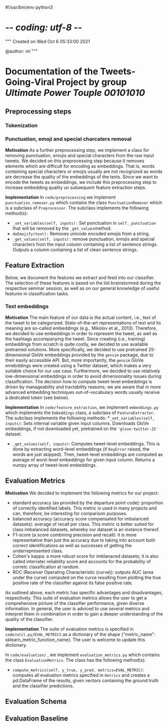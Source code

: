 #!/usr/bin/env python3
# -*- coding: utf-8 -*-
"""
Created on Wed Oct  6 05:33:00 2021

@author: ml
"""

# Documentation of the Tweets-Going-Viral Project by group *Ultimate Power Touple 00101010*

## Preprocessing steps

### Tokenization

### Punctuation, emoji and special charcaters removal

**Motivation**
As a further preprocessing step, we implement a class for removing punctuation, emojis and special characters from the raw input tweets. We decided on this preprocessing step because it removes elements which are difficult for encoding as embeddings. 
That is, words containing special characters or emojis usually are not recognized as words are decrease the quality of the embeddings of the texts. Since we want to encode the tweets as embeddings, we include this preprocessing step to increase embedding quality un subsequent feature extraction steps.  

**Implementation**
In `code/preprocessing` we implement `punctuation_remover.py` which contains the class `PunctuationRemover` which is a subclass of `Preprocessor`.
The subclass implements the following method(s):
* `_set_variables(self, inputs):` Set punctuation in `self._punctuation` that will be removed by the `_get_values`method.  
* `deEmojify(text):` Removes unicode encoded emojis from a string. 
* `_get_values(self, inputs):` remove punctuation, emojis and special characters from the input column containing a list of sentence strings. Outputs a column containing a list of clean sentence strings.  

  
## Feature Extraction
Below, we document the features we extract and feed into our classifier. The selection of these features is based on the list brainstormed during the respective seminar session, as well as on our general knowledge of useful features in classification tasks.

### Text embeddings

**Motivation**
The main feature of our data is the actual content, i.e., text of the tweet to be categorized. State-of-the-art representations of text and its meaning are so-called embeddings (e.g., Mikolov et al., 2013). Therefore, we decided to use embeddings in order to represent the tweet, as well as the hashtags accompanying the tweet.
Since creating (i.e., training) embeddings from scratch is quite costly, we decided to use available pretrained solutions. More specifically, we decided to use pretrained 25-dimensional GloVe embeddings provided by the `gensim` package, due to their easily accessible API.
But, more importantly, the `gensim` GloVe emebddings were created using a Twitter dataset, which makes a very suitable choice for our use case. Furthermore, we decided to use relatively low-dimensional embeddings in order to avoid dimensionality issues during classification. 
The decision how to compute tweet-level embeddings is driven by manageability and tractability reasons; we are aware that in more advanced embedding techniques out-of-vocabulary words usually receive a dedicated token (see below).

**Implementation**
In `code/feature_extraction`, we implement `embeddings.py` which implements the `Embeddings` class, a subclass of `FeatureExtractor`. The subclass implements the following methods:
  *`_set_variables(self, inputs)`: Sets internal variable given input columns. Downloads GloVe embeddings, if not downloaded yet, pretrained on the `'glove-twitter-25'` dataset.
  * `_get_values(self, inputs)`: Computes tweet-level embeddings. This is done by extracting word-level embeddings (if `KeyError` raised, the words are just skipped). Then, tweet-level embeddings are computed as average of word-level embeddings for given input column.
        Returns a numpy array of tweet-level embeddings.
      

## Evaluation Metrics

**Motivation**
We decided to implement the following metrics for our project:
* standard accuracy (as provided by the departure point code): proportion of correctly identified labels. This metric is used in many projects and can, therefore, be interesting for comparison purposes.
* balanced accuracy (accuracy score compensated for imbalanced datasets): average of recall per class. This metric is better suited for class imbalanced datasets, whereby our dataset is an instance thereof.
* F1-score (a score combining precision and recall): it is more representative than just the accuracy due to taking into account both correct identifications as well as successes of getting the underrepresented class.
* Cohen's kappa: a more robust score for imblanaced datasets; it is also called interrater reliability score and accounts for the probability of corretc classification at random.
* ROC (Receiver Operating Characteristic (curve)): outputs AUC (area under the curve) computed on the curve resulting from plotting the true positive rate of the classifier against its false positive rate. 

As outlined above, each metric has specific advantages and disadvantages, respectively. This suite of evaluation metrics allows the user to get a comprehensive picture of the classifier performance, given diverse information. 
In general, the user is adviced to use several metrics and interpret them in combination in order to gain a deeper understanding of the quality of the classifier. 

**Implementation**
The suite of evaluation metrics is specified in `code/util.py/EVAL_METRICS` as a dictionary of the shape {"metric_name": sklearn_metric_function_name}.
The user is welcome to update this dictionary.

In `code/evaluation/` , we implement `evaluation_metrics.py` which contains the class `EvaluationMetrics`.
The class has the following method(s):
* `compute_metrics(self, y_true, y_pred, metrics=EVAL_METRIC)`: computes all evaluation metrics specified in `m̀etrics` and creates a pd.DataFrame of the results, given vectors containing the ground truth and the classifier predictions. 

## Evaluation Schema 

## Evaluation Baseline
